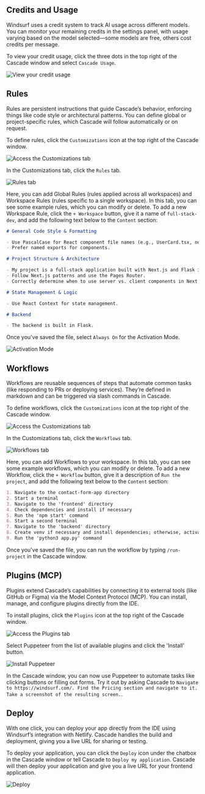 ## Credits and Usage

Windsurf uses a credit system to track AI usage across different models. You can monitor your remaining credits in the settings panel, with usage varying based on the model selected—some models are free, others cost credits per message.

To view your credit usage, click the three dots in the top right of the Cascade window and select `Cascade Usage`.

![View your credit usage](assets/cascade/cascade-credits.png)

## Rules

Rules are persistent instructions that guide Cascade’s behavior, enforcing things like code style or architectural patterns. You can define global or project-specific rules, which Cascade will follow automatically or on request.

To define rules, click the `Customizations` icon at the top right of the Cascade window.

![Access the Customizations tab](assets/cascade/cascade-customizations.png)

In the Customizations tab, click the `Rules` tab.

![Rules tab](assets/cascade/cascade-rules.png)

Here, you can add Global Rules (rules applied across all workspaces) and Workspace Rules (rules specific to a single workspace). In this tab, you can see some example rules, which you can modify or delete. To add a new Workspace Rule, click the `+ Workspace` button, give it a name of `full-stack-dev`, and add the following text below to the `Content` section:

```markdown
# General Code Style & Formatting

- Use PascalCase for React component file names (e.g., UserCard.tsx, not user-card.tsx).
- Prefer named exports for components.

# Project Structure & Architecture

- My project is a full-stack application built with Next.js and Flask inside of the contact-form-app folder.
- Follow Next.js patterns and use the Pages Router.
- Correctly determine when to use server vs. client components in Next.js.

# State Management & Logic

- Use React Context for state management.

# Backend

- The backend is built in Flask.
```

Once you've saved the file, select `Always On` for the Activation Mode.

![Activation Mode](assets/cascade/cascade-rules-activation.png)

## Workflows

Workflows are reusable sequences of steps that automate common tasks (like responding to PRs or deploying services). They’re defined in markdown and can be triggered via slash commands in Cascade.

To define workflows, click the `Customizations` icon at the top right of the Cascade window.

![Access the Customizations tab](assets/cascade/cascade-customizations.png)

In the Customizations tab, click the `Workflows` tab.

![Workflows tab](assets/cascade/cascade-workflows.png)

Here, you can add Workflows to your workspace. In this tab, you can see some example workflows, which you can modify or delete. To add a new Workflow, click the `+ Workflow` button, give it a description of `Run the project`, and add the following text below to the `Content` section:

```markdown
1. Navigate to the contact-form-app directory
2. Start a terminal
3. Navigate to the 'frontend' directory
4. Check dependencies and install if necessary
5. Run the 'npm start' command
6. Start a second terminal
7. Navigate to the 'backend' directory
8. Create venv if necessary and install dependencies; otherwise, activate venv
9. Run the 'python3 app.py' command
```

Once you've saved the file, you can run the workflow by typing `/run-project` in the Cascade window.

## Plugins (MCP)

Plugins extend Cascade’s capabilities by connecting it to external tools (like GitHub or Figma) via the Model Context Protocol (MCP). You can install, manage, and configure plugins directly from the IDE.

To install plugins, click the `Plugins` icon at the top right of the Cascade window.

![Access the Plugins tab](assets/cascade/cascade-plugins.png)

Select Puppeteer from the list of available plugins and click the 'Install' button.

![Install Puppeteer](assets/cascade/cascade-puppeteer.png)

In the Cascade window, you can now use Puppeteer to automate tasks like clicking buttons or filling out forms. Try it out by asking Cascade to `Navigate to https://windsurf.com/. Find the Pricing section and navigate to it. Take a screenshot of the resulting screen.`.

## Deploy

With one click, you can deploy your app directly from the IDE using Windsurf’s integration with Netlify. Cascade handles the build and deployment, giving you a live URL for sharing or testing.

To deploy your application, you can click the `Deploy` icon under the chatbox in the Cascade window or tell Cascade to `Deploy my application`. Cascade will then deploy your application and give you a live URL for your frontend application.

![Deploy](assets/cascade/cascade-deploy.png)
